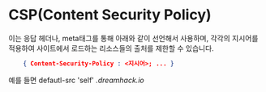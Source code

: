 # CSP(Content Security Policy)

이는 응답 헤더나, meta태그를 통해 아래와 같이 선언해서 사용하며,
각각의 지시어를 적용하여 사이트에서 로드하는 리소스들의 출처를 제한할 수 있습니다.
```json
    { Content-Security-Policy : <지시어>; ... }
```

예를 들면
    defautl-src 'self' *.dreamhack.io*
    